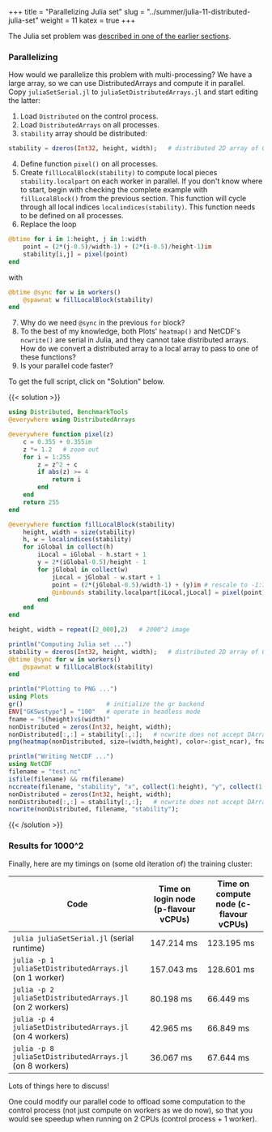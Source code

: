 +++
title = "Parallelizing Julia set"
slug = "../summer/julia-11-distributed-julia-set"
weight = 11
katex = true
+++

The Julia set problem was [described in one of the earlier sections](../julia-05-threads-julia-set).

### Parallelizing

How would we parallelize this problem with multi-processing? We have a large array, so we can use
DistributedArrays and compute it in parallel. Copy `juliaSetSerial.jl` to `juliaSetDistributedArrays.jl` and
start editing the latter:

1. Load `Distributed` on the control process.
1. Load `DistributedArrays` on all processes.
1. `stability` array should be distributed:
```jl
stability = dzeros(Int32, height, width);   # distributed 2D array of 0's
```
4. Define function `pixel()` on all processes.
4. Create `fillLocalBlock(stability)` to compute local pieces `stability.localpart` on each worker in parallel. If you
   don't know where to start, begin with checking the complete example with `fillLocalBlock()` from the previous
   section. This function will cycle through all local indices `localindices(stability)`. This function needs to be
   defined on all processes.
4. Replace the loop
```jl
@btime for i in 1:height, j in 1:width
    point = (2*(j-0.5)/width-1) + (2*(i-0.5)/height-1)im
    stability[i,j] = pixel(point)
end
```
with
```jl
@btime @sync for w in workers()
    @spawnat w fillLocalBlock(stability)
end
```
7. Why do we need `@sync` in the previous `for` block?
7. To the best of my knowledge, both Plots' `heatmap()` and NetCDF's `ncwrite()` are serial in Julia, and they cannot
   take distributed arrays. How do we convert a distributed array to a local array to pass to one of these functions?
7. Is your parallel code faster?





To get the full script, click on "Solution" below.

{{< solution >}}
```jl
using Distributed, BenchmarkTools
@everywhere using DistributedArrays

@everywhere function pixel(z)
    c = 0.355 + 0.355im
    z *= 1.2   # zoom out
    for i = 1:255
        z = z^2 + c
        if abs(z) >= 4
            return i
        end
    end
    return 255
end

@everywhere function fillLocalBlock(stability)
    height, width = size(stability)
    h, w = localindices(stability)
    for iGlobal in collect(h)
        iLocal = iGlobal - h.start + 1
        y = 2*(iGlobal-0.5)/height - 1
        for jGlobal in collect(w)
            jLocal = jGlobal - w.start + 1
            point = (2*(jGlobal-0.5)/width-1) + (y)im # rescale to -1:1 in the complex plane
            @inbounds stability.localpart[iLocal,jLocal] = pixel(point)
        end
    end
end

height, width = repeat([2_000],2)   # 2000^2 image

println("Computing Julia set ...")
stability = dzeros(Int32, height, width);   # distributed 2D array of 0's
@btime @sync for w in workers()
    @spawnat w fillLocalBlock(stability)
end

println("Plotting to PNG ...")
using Plots
gr()                       # initialize the gr backend
ENV["GKSwstype"] = "100"   # operate in headless mode
fname = "$(height)x$(width)"
nonDistributed = zeros(Int32, height, width);
nonDistributed[:,:] = stability[:,:];   # ncwrite does not accept DArray type
png(heatmap(nonDistributed, size=(width,height), color=:gist_ncar), fname)

println("Writing NetCDF ...")
using NetCDF
filename = "test.nc"
isfile(filename) && rm(filename)
nccreate(filename, "stability", "x", collect(1:height), "y", collect(1:width), t=NC_INT, mode=NC_NETCDF4, compress=9);
nonDistributed = zeros(Int32, height, width);
nonDistributed[:,:] = stability[:,:];   # ncwrite does not accept DArray type
ncwrite(nonDistributed, filename, "stability");
```
{{< /solution >}}






### Results for 1000^2

Finally, here are my timings on (some old iteration of) the training cluster:

| Code | Time on login node (p-flavour vCPUs) | Time on compute node (c-flavour vCPUs) |
| ------------- | ----- | ----- |
| `julia juliaSetSerial.jl` (serial runtime) | 147.214 ms | 123.195 ms |
| `julia -p 1 juliaSetDistributedArrays.jl` (on 1 worker) | 157.043 ms | 128.601 ms |
| `julia -p 2 juliaSetDistributedArrays.jl` (on 2 workers) | 80.198 ms | 66.449 ms |
| `julia -p 4 juliaSetDistributedArrays.jl` (on 4 workers) | 42.965 ms | 66.849 ms |
| `julia -p 8 juliaSetDistributedArrays.jl` (on 8 workers) | 36.067 ms | 67.644 ms |

<!-- | `julia -p 2 juliaSetDistributedArrays.jl` (on 2 workers) | 15.4s &nbsp;&nbsp; 15.6s &nbsp;&nbsp; 15.2s | -->

Lots of things here to discuss!

One could modify our parallel code to offload some computation to the control process (not just compute on workers as we
do now), so that you would see speedup when running on 2 CPUs (control process + 1 worker).
